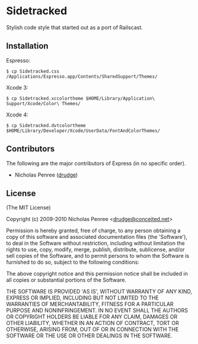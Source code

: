 
# Sidetracked
      
  Stylish code style that started out as a port of Railscast.

## Installation

Espresso:

    $ cp Sidetracked.css /Applications/Espresso.app/Contents/SharedSupport/Themes/

Xcode 3:

    $ cp Sidetracked.xccolortheme $HOME/Library/Application\ Support/Xcode/Color\ Themes/

Xcode 4:

    $ cp Sidetracked.dvtcolortheme $HOME/Library/Developer/Xcode/UserData/FontAndColorThemes/

## Contributors

The following are the major contributors of Express (in no specific order).

  * Nicholas Penree ([drudge](http://github.com/drudge))

## License 

(The MIT License)

Copyright (c) 2009-2010 Nicholas Penree &lt;drudge@conceited.net&gt;

Permission is hereby granted, free of charge, to any person obtaining
a copy of this software and associated documentation files (the
'Software'), to deal in the Software without restriction, including
without limitation the rights to use, copy, modify, merge, publish,
distribute, sublicense, and/or sell copies of the Software, and to
permit persons to whom the Software is furnished to do so, subject to
the following conditions:

The above copyright notice and this permission notice shall be
included in all copies or substantial portions of the Software.

THE SOFTWARE IS PROVIDED 'AS IS', WITHOUT WARRANTY OF ANY KIND,
EXPRESS OR IMPLIED, INCLUDING BUT NOT LIMITED TO THE WARRANTIES OF
MERCHANTABILITY, FITNESS FOR A PARTICULAR PURPOSE AND NONINFRINGEMENT.
IN NO EVENT SHALL THE AUTHORS OR COPYRIGHT HOLDERS BE LIABLE FOR ANY
CLAIM, DAMAGES OR OTHER LIABILITY, WHETHER IN AN ACTION OF CONTRACT,
TORT OR OTHERWISE, ARISING FROM, OUT OF OR IN CONNECTION WITH THE
SOFTWARE OR THE USE OR OTHER DEALINGS IN THE SOFTWARE.